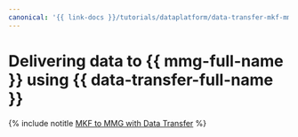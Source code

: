 ```yaml
---
canonical: '{{ link-docs }}/tutorials/dataplatform/data-transfer-mkf-mmg'
---
```


# Delivering data to {{ mmg-full-name }} using {{ data-transfer-full-name }}

{% include notitle [MKF to MMG with Data Transfer](../../_tutorials/dataplatform/data-transfer-mkf-mmg.md) %}
